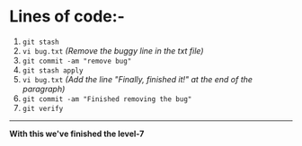 # Lines of code:-
1. `git stash`
2. `vi bug.txt` *(Remove the buggy line in the txt file)*
3. `git commit -am "remove bug"`
4. `git stash apply`
5. `vi bug.txt` *(Add the line "Finally, finished it!" at the end of the paragraph)*
6. `git commit -am "Finished removing the bug"`
7. `git verify`
---
**With this we've finished the level-7**
